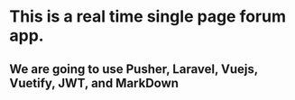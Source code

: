 # This is a real time single page forum app.

## We are going to use Pusher, Laravel, Vuejs, Vuetify, JWT, and MarkDown
